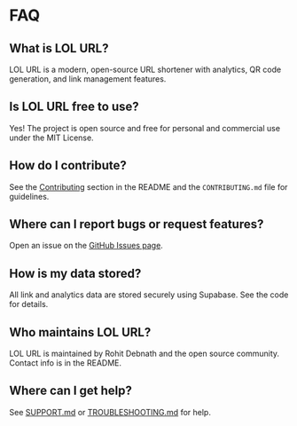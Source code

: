 # FAQ

## What is LOL URL?
LOL URL is a modern, open-source URL shortener with analytics, QR code generation, and link management features.

## Is LOL URL free to use?
Yes! The project is open source and free for personal and commercial use under the MIT License.

## How do I contribute?
See the [Contributing](./CONTRIBUTING.md) section in the README and the `CONTRIBUTING.md` file for guidelines.

## Where can I report bugs or request features?
Open an issue on the [GitHub Issues page](https://github.com/Rohit-Dnath/LOL-URL/issues).

## How is my data stored?
All link and analytics data are stored securely using Supabase. See the code for details.

## Who maintains LOL URL?
LOL URL is maintained by Rohit Debnath and the open source community. Contact info is in the README.

## Where can I get help?
See [SUPPORT.md](./SUPPORT.md) or [TROUBLESHOOTING.md](./TROUBLESHOOTING.md) for help.
